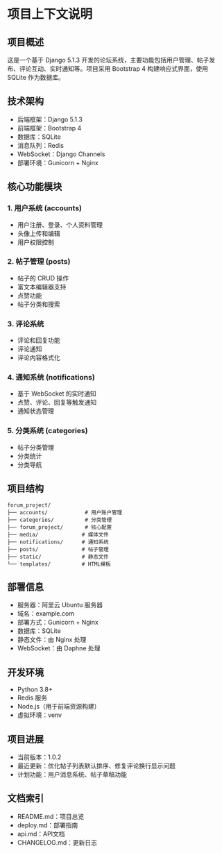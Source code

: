 # 项目上下文说明

## 项目概述
这是一个基于 Django 5.1.3 开发的论坛系统，主要功能包括用户管理、帖子发布、评论互动、实时通知等。项目采用 Bootstrap 4 构建响应式界面，使用 SQLite 作为数据库。

## 技术架构
- 后端框架：Django 5.1.3
- 前端框架：Bootstrap 4
- 数据库：SQLite
- 消息队列：Redis
- WebSocket：Django Channels
- 部署环境：Gunicorn + Nginx

## 核心功能模块

### 1. 用户系统 (accounts)
- 用户注册、登录、个人资料管理
- 头像上传和编辑
- 用户权限控制

### 2. 帖子管理 (posts)
- 帖子的 CRUD 操作
- 富文本编辑器支持
- 点赞功能
- 帖子分类和搜索

### 3. 评论系统
- 评论和回复功能
- 评论通知
- 评论内容格式化

### 4. 通知系统 (notifications)
- 基于 WebSocket 的实时通知
- 点赞、评论、回复等触发通知
- 通知状态管理

### 5. 分类系统 (categories)
- 帖子分类管理
- 分类统计
- 分类导航

## 项目结构
```
forum_project/
├── accounts/            # 用户账户管理
├── categories/          # 分类管理
├── forum_project/       # 核心配置
├── media/              # 媒体文件
├── notifications/      # 通知系统
├── posts/              # 帖子管理
├── static/             # 静态文件
└── templates/          # HTML模板
```

## 部署信息
- 服务器：阿里云 Ubuntu 服务器
- 域名：example.com
- 部署方式：Gunicorn + Nginx
- 数据库：SQLite
- 静态文件：由 Nginx 处理
- WebSocket：由 Daphne 处理

## 开发环境
- Python 3.8+
- Redis 服务
- Node.js（用于前端资源构建）
- 虚拟环境：venv

## 项目进展
- 当前版本：1.0.2
- 最近更新：优化帖子列表默认排序、修复评论换行显示问题
- 计划功能：用户消息系统、帖子草稿功能

## 文档索引
- README.md：项目总览
- deploy.md：部署指南
- api.md：API文档
- CHANGELOG.md：更新日志